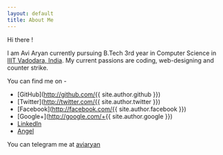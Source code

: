 ```yaml
---
layout: default
title: About Me
---
```


Hi there !

I am Avi Aryan currently pursuing B.Tech 3rd year in Computer Science in [IIIT Vadodara, India](http://www.iiitvadodara.ac.in/).
My current passions are coding, web-designing and counter strike.

You can find me on - 

* [GitHub](http://github.com/{{ site.author.github }})
* [Twitter](http://twitter.com/{{ site.author.twitter }})
* [Facebook](http://facebook.com/{{ site.author.facebook }})
* [Google+](http://google.com/+{{ site.author.google }})
* [LinkedIn](https://in.linkedin.com/in/aviaryan)
* [Angel](https://angel.co/aviaryan)

You can telegram me at [aviaryan](http://telegram.me/aviaryan)
